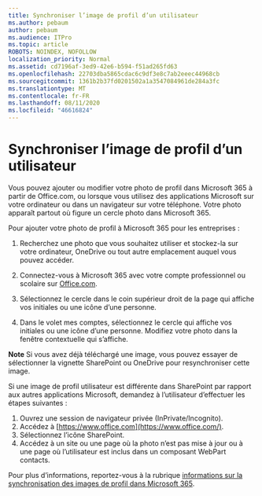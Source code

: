 ```yaml
---
title: Synchroniser l’image de profil d’un utilisateur
ms.author: pebaum
author: pebaum
ms.audience: ITPro
ms.topic: article
ROBOTS: NOINDEX, NOFOLLOW
localization_priority: Normal
ms.assetid: cd7196af-3ed9-42e6-b594-f51ad265fd63
ms.openlocfilehash: 22703dba5865cdac6c9df3e8c7ab2eeec44968cb
ms.sourcegitcommit: 1361b2b37fd0201502a1a3547084961de284a3fc
ms.translationtype: MT
ms.contentlocale: fr-FR
ms.lasthandoff: 08/11/2020
ms.locfileid: "46616824"
---
```

# <a name="sync-a-users-profile-picture"></a>Synchroniser l’image de profil d’un utilisateur

Vous pouvez ajouter ou modifier votre photo de profil dans Microsoft 365 à partir de Office.com, ou lorsque vous utilisez des applications Microsoft sur votre ordinateur ou dans un navigateur sur votre téléphone. Votre photo apparaît partout où figure un cercle photo dans Microsoft 365.

Pour ajouter votre photo de profil à Microsoft 365 pour les entreprises :

1. Recherchez une photo que vous souhaitez utiliser et stockez-la sur votre ordinateur, OneDrive ou tout autre emplacement auquel vous pouvez accéder.

2. Connectez-vous à Microsoft 365 avec votre compte professionnel ou scolaire sur [Office.com](https://www.office.com).

3. Sélectionnez le cercle dans le coin supérieur droit de la page qui affiche vos initiales ou une icône d’une personne.

4. Dans le volet mes comptes, sélectionnez le cercle qui affiche vos initiales ou une icône d’une personne. Modifiez votre photo dans la fenêtre contextuelle qui s’affiche.

**Note** Si vous avez déjà téléchargé une image, vous pouvez essayer de sélectionner la vignette SharePoint ou OneDrive pour resynchroniser cette image.

Si une image de profil utilisateur est différente dans SharePoint par rapport aux autres applications Microsoft, demandez à l’utilisateur d’effectuer les étapes suivantes :

1. Ouvrez une session de navigateur privée (InPrivate/Incognito).
2. Accédez à [https://www.office.com](https://www.office.com/).
3. Sélectionnez l’icône SharePoint.
4. Accédez à un site ou une page où la photo n’est pas mise à jour ou à une page où l’utilisateur est inclus dans un composant WebPart contacts.

Pour plus d’informations, reportez-vous à la rubrique [informations sur la synchronisation des images de profil dans Microsoft 365](https://support.office.com/article/information-about-profile-picture-synchronization-in-office-365-20594d76-d054-4af4-a660-401133e3d48a).

